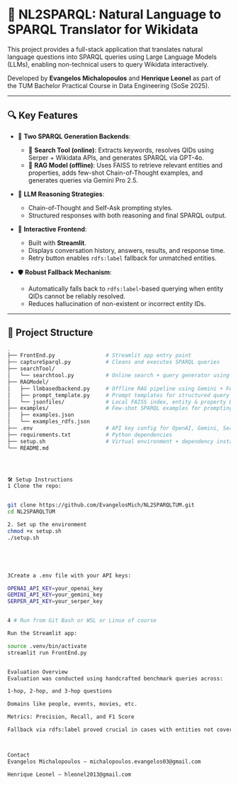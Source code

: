# 🧠 NL2SPARQL: Natural Language to SPARQL Translator for Wikidata

This project provides a full-stack application that translates natural language questions into SPARQL queries using Large Language Models (LLMs), enabling non-technical users to query Wikidata interactively.

Developed by **Evangelos Michalopoulos** and **Henrique Leonel** as part of the TUM Bachelor Practical Course in Data Engineering (SoSe 2025).

---

## 🔍 Key Features

- 🔁 **Two SPARQL Generation Backends**:
  - 🧭 **Search Tool (online)**: Extracts keywords, resolves QIDs using Serper + Wikidata APIs, and generates SPARQL via GPT-4o.
  - 🧠 **RAG Model (offline)**: Uses FAISS to retrieve relevant entities and properties, adds few-shot Chain-of-Thought examples, and generates queries via Gemini Pro 2.5.

- 🧠 **LLM Reasoning Strategies**:
  - Chain-of-Thought and Self-Ask prompting styles.
  - Structured responses with both reasoning and final SPARQL output.

- 💬 **Interactive Frontend**:
  - Built with **Streamlit**.
  - Displays conversation history, answers, results, and response time.
  - Retry button enables `rdfs:label` fallback for unmatched entities.

- 🛡️ **Robust Fallback Mechanism**:
  - Automatically falls back to `rdfs:label`-based querying when entity QIDs cannot be reliably resolved.
  - Reduces hallucination of non-existent or incorrect entity IDs.

---

## 🧱 Project Structure

```bash
.
├── FrontEnd.py                # Streamlit app entry point
├── captureSparql.py           # Cleans and executes SPARQL queries
├── searchTool/
│   └── searchtool.py          # Online search + query generator using GPT and Serper
├── RAGModel/
│   ├── llmbasedbackend.py     # Offline RAG pipeline using Gemini + FAISS
│   ├── prompt_template.py     # Prompt templates for structured query generation
│   └── jsonfiles/             # Local FAISS index, entity & property DBs
├── examples/                  # Few-shot SPARQL examples for prompting
│   ├── examples.json
│   └── examples_rdfs.json
├── .env                       # API key config for OpenAI, Gemini, Serper
├── requirements.txt           # Python dependencies
├── setup.sh                   # Virtual environment + dependency installer
└── README.md




🛠️ Setup Instructions
1 Clone the repo:


git clone https://github.com/EvangelosMich/NL2SPARQLTUM.git
cd NL2SPARQLTUM

2. Set up the environment
chmod +x setup.sh
./setup.sh





3Create a .env file with your API keys:

OPENAI_API_KEY=your_openai_key
GEMINI_API_KEY=your_gemini_key
SERPER_API_KEY=your_serper_key


4 # Run from Git Bash or WSL or Linux of course

Run the Streamlit app:

source .venv/bin/activate
streamlit run FrontEnd.py


Evaluation Overview
Evaluation was conducted using handcrafted benchmark queries across:

1-hop, 2-hop, and 3-hop questions

Domains like people, events, movies, etc.

Metrics: Precision, Recall, and F1 Score

Fallback via rdfs:label proved crucial in cases with entities not covered by the offline index.



Contact
Evangelos Michalopoulos – michalopoulos.evangelos03@gmail.com

Henrique Leonel – hleonel2013@gmail.com